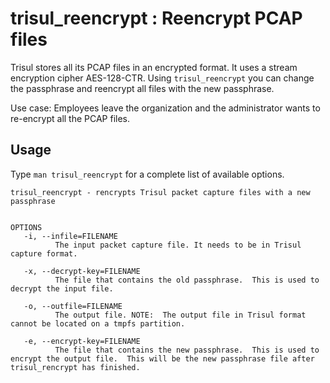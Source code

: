 # trisul\_reencrypt : Reencrypt PCAP files

Trisul stores all its PCAP files in an encrypted format. It uses a
stream encryption cipher AES-128-CTR. Using `trisul_reencrypt` you can
change the passphrase and reencrypt all files with the new passphrase.

Use case: Employees leave the organization and the administrator wants
to re-encrypt all the PCAP files.

## Usage

Type `man trisul_reencrypt` for a complete list of available options.

```language-bash
trisul_reencrypt - rencrypts Trisul packet capture files with a new passphrase


OPTIONS
   -i, --infile=FILENAME
          The input packet capture file. It needs to be in Trisul capture format.

   -x, --decrypt-key=FILENAME
          The file that contains the old passphrase.  This is used to decrypt the input file.

   -o, --outfile=FILENAME
          The output file. NOTE:  The output file in Trisul format cannot be located on a tmpfs partition.

   -e, --encrypt-key=FILENAME
          The file that contains the new passphrase.  This is used to encrypt the output file.  This will be the new passphrase file after trisul_rencrypt has finished.
```
